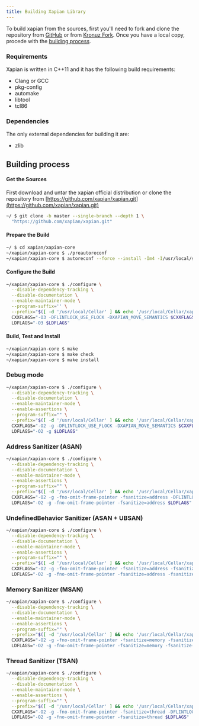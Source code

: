 ```yaml
---
title: Building Xapian Library
---
```


[GitHub]: https://github.com/xapian/xapian
[Kronuz Fork]: https://github.com/Kronuz/xapian

To build xapian from the sources, first you'll need to fork and clone the
repository from [GitHub] or from [Kronuz Fork]. Once you have a local copy,
procede with the [building process](#building-process).


### Requirements

Xapian is written in C++11 and it has the following build requirements:

* Clang or GCC
* pkg-config
* automake
* libtool
* tcl86


### Dependencies

The only external dependencies for building it are:

* zlib


## Building process

#### Get the Sources

First download and untar the xapian official distribution or clone the
repository from [https://github.com/xapian/xapian.git](https://github.com/xapian/xapian.git)

```sh
~/ $ git clone -b master --single-branch --depth 1 \
  "https://github.com/xapian/xapian.git"
```

#### Prepare the Build

```sh
~/ $ cd xapian/xapian-core
~/xapian/xapian-core $ ./preautoreconf
~/xapian/xapian-core $ autoreconf --force --install -Im4 -I/usr/local/share/aclocal
```

#### Configure the Build

```sh
~/xapian/xapian-core $ ./configure \
  --disable-dependency-tracking \
  --disable-documentation \
  --enable-maintainer-mode \
  --program-suffix='' \
  --prefix="$([ -d '/usr/local/Cellar' ] && echo '/usr/local/Cellar/xapian/1.5' || echo '/usr/local')" \
  CXXFLAGS="-O3 -DFLINTLOCK_USE_FLOCK -DXAPIAN_MOVE_SEMANTICS $CXXFLAGS" \
  LDFLAGS="-O3 $LDFLAGS"
```

#### Build, Test and Install

```sh
~/xapian/xapian-core $ make
~/xapian/xapian-core $ make check
~/xapian/xapian-core $ make install
```


### Debug mode

```sh
~/xapian/xapian-core $ ./configure \
  --disable-dependency-tracking \
  --disable-documentation \
  --enable-maintainer-mode \
  --enable-assertions \
  --program-suffix="" \
  --prefix="$([ -d '/usr/local/Cellar' ] && echo '/usr/local/Cellar/xapian/1.5' || echo '/usr/local')" \
  CXXFLAGS="-O2 -g -DFLINTLOCK_USE_FLOCK -DXAPIAN_MOVE_SEMANTICS $CXXFLAGS" \
  LDFLAGS="-O2 -g $LDFLAGS"
```


### Address Sanitizer (ASAN)

```sh
~/xapian/xapian-core $ ./configure \
  --disable-dependency-tracking \
  --disable-documentation \
  --enable-maintainer-mode \
  --enable-assertions \
  --program-suffix="" \
  --prefix="$([ -d '/usr/local/Cellar' ] && echo '/usr/local/Cellar/xapian/1.5-asan' || echo '/usr/local')" \
  CXXFLAGS="-O2 -g -fno-omit-frame-pointer -fsanitize=address -DFLINTLOCK_USE_FLOCK -DXAPIAN_MOVE_SEMANTICS $CXXFLAGS" \
  LDFLAGS="-O2 -g -fno-omit-frame-pointer -fsanitize=address $LDFLAGS"
```


### UndefinedBehavior Sanitizer (ASAN + UBSAN)

```sh
~/xapian/xapian-core $ ./configure \
  --disable-dependency-tracking \
  --disable-documentation \
  --enable-maintainer-mode \
  --enable-assertions \
  --program-suffix="" \
  --prefix="$([ -d '/usr/local/Cellar' ] && echo '/usr/local/Cellar/xapian/1.5-ubsan' || echo '/usr/local')" \
  CXXFLAGS="-O2 -g -fno-omit-frame-pointer -fsanitize=address -fsanitize=undefined -fno-sanitize=vptr,function -fno-sanitize-recover=all -DFLINTLOCK_USE_FLOCK -DXAPIAN_MOVE_SEMANTICS $CXXFLAGS" \
  LDFLAGS="-O2 -g -fno-omit-frame-pointer -fsanitize=address -fsanitize=undefined -fno-sanitize=vptr,function -fno-sanitize-recover=all $LDFLAGS"
```


### Memory Sanitizer (MSAN)

```sh
~/xapian/xapian-core $ ./configure \
  --disable-dependency-tracking \
  --disable-documentation \
  --enable-maintainer-mode \
  --enable-assertions \
  --program-suffix="" \
  --prefix="$([ -d '/usr/local/Cellar' ] && echo '/usr/local/Cellar/xapian/1.5-msan' || echo '/usr/local')" \
  CXXFLAGS="-O2 -g -fno-omit-frame-pointer -fsanitize=memory -fsanitize-memory-track-origins -DFLINTLOCK_USE_FLOCK -DXAPIAN_MOVE_SEMANTICS $CXXFLAGS" \
  LDFLAGS="-O2 -g -fno-omit-frame-pointer -fsanitize=memory -fsanitize-memory-track-origins $LDFLAGS"
```


### Thread Sanitizer (TSAN)

```sh
~/xapian/xapian-core $ ./configure \
  --disable-dependency-tracking \
  --disable-documentation \
  --enable-maintainer-mode \
  --enable-assertions \
  --program-suffix="" \
  --prefix="$([ -d '/usr/local/Cellar' ] && echo '/usr/local/Cellar/xapian/1.5-tsan' || echo '/usr/local')" \
  CXXFLAGS="-O2 -g -fno-omit-frame-pointer -fsanitize=thread -DFLINTLOCK_USE_FLOCK -DXAPIAN_MOVE_SEMANTICS $CXXFLAGS" \
  LDFLAGS="-O2 -g -fno-omit-frame-pointer -fsanitize=thread $LDFLAGS"
```
